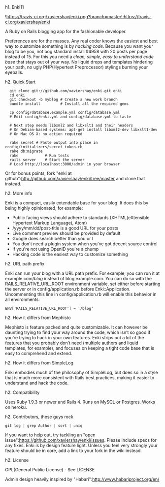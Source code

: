 h1. Enki11

!https://travis-ci.org/xaviershay/enki.png?branch=master!:https://travis-ci.org/xaviershay/enki

A Ruby on Rails blogging app for the fashionable developer.

Preferences are for the masses. Any real coder knows the easiest and best way to customize something is by *hacking code*. Because you want your blog to be you, not bog standard install #4958 with 20 posts per page instead of 15. For this you need a *clean, simple, easy to understand code base* that stays out of your way. No liquid drops and templates hindering your path, no ugly PHP(Hypertext Preprocessor) stylings burning your eyeballs.

h2. Quick Start

<pre><code>  git clone git://github.com/xaviershay/enki.git enki
  cd enki
  git checkout -b myblog # Create a new work branch
  bundle install         # Install all the required gems

  cp config/database.example.yml config/database.yml
  # Edit config/enki.yml and config/database.yml to taste

  # Next step needs libxml2 and libxslt1 and their headers
  # On Debian-based systems: apt-get install libxml2-dev libxslt1-dev
  # On Mac OS X: no action required

  rake secret # Paste output into place in config/initializers/secret_token.rb
  rake db:migrate
  rake            # Run tests
  rails server    # Start the server
  # Load http://localhost:3000/admin in your browser</code></pre>

Or for bonus points, fork "enki at github":http://github.com/xaviershay/enki/tree/master and clone that instead.

h2. More info

Enki is a compact, easily extendable base for your blog. It does this by being highly opinionated, for example:

* Public facing views should adhere to standards (XHTML(eXtensible Hypertext Markup Language), Atom)
* /yyyy/mm/dd/post-title is a good URL for your posts
* Live comment preview should be provided by default
* Google does search better than you or I
* You don't need a plugin system when you've got decent source control
* If you're not using OpenID you're a chump
* Hacking code is the easiest way to customize something

h2. URL path prefix

Enki can run your blog with a URL path prefix.  For example, you can run it at example.com/*blog* instead of blog.example.com.  You can do so with the RAILS_RELATIVE_URL_ROOT environment variable, set either before starting the server or in config/application.rb before Enki::Application.  Uncommenting this line in config/application.rb will enable this behavior in all environments:

<pre><code>ENV['RAILS_RELATIVE_URL_ROOT'] = '/blog'</code></pre>

h2. How it differs from Mephisto

Mephisto is feature packed and quite customizable. It can however be daunting trying to find your way around the code, which isn’t so good if you’re trying to hack in your own features. Enki strips out a lot of the features that you probably don’t need (multiple authors and liquid templates, for example), and focuses on keeping a tight code base that is easy to comprehend and extend.

h2. How it differs from SimpleLog

Enki embodies much of the philosophy of SimpleLog, but does so in a style that is much more consistent with Rails best practices, making it easier to understand and hack the code.

h2. Compatibility

Uses Ruby 1.9.3 or newer and Rails 4. Runs on MySQL or Postgres. Works on heroku.

h2. Contributors, these guys rock

<pre><code>git log | grep Author | sort | uniq</code></pre>

If you want to help out, try tackling an "open issue":https://github.com/xaviershay/enki/issues. Please include specs for any fixes. Enki is by design feature light. Unless you feel very strongly your feature should be in core, add a link to your fork in the wiki instead.

h2. License

GPL(General Public License) - See LICENSE

Admin design heavily inspired by "Habari":http://www.habariproject.org/en/
